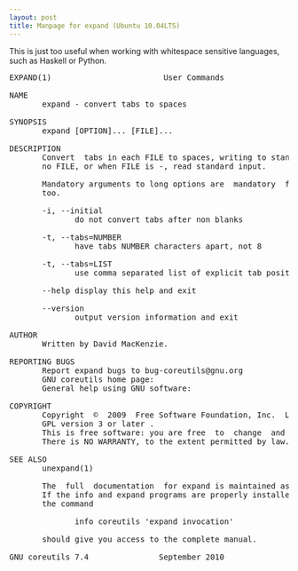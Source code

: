 ```yaml
---
layout: post
title: Manpage for expand (Ubuntu 10.04LTS)
---
```

This is just too useful when working with whitespace sensitive languages, such
as Haskell or Python.

<pre>
EXPAND(1)                        User Commands                       EXPAND(1)

NAME
       expand - convert tabs to spaces

SYNOPSIS
       expand [OPTION]... [FILE]...

DESCRIPTION
       Convert  tabs in each FILE to spaces, writing to standard output.  With
       no FILE, or when FILE is -, read standard input.

       Mandatory arguments to long options are  mandatory  for  short  options
       too.

       -i, --initial
              do not convert tabs after non blanks

       -t, --tabs=NUMBER
              have tabs NUMBER characters apart, not 8

       -t, --tabs=LIST
              use comma separated list of explicit tab positions

       --help display this help and exit

       --version
              output version information and exit

AUTHOR
       Written by David MacKenzie.

REPORTING BUGS
       Report expand bugs to bug-coreutils@gnu.org
       GNU coreutils home page: <http://www.gnu.org/software/coreutils/>
       General help using GNU software: <http://www.gnu.org/gethelp/>

COPYRIGHT
       Copyright  ©  2009  Free Software Foundation, Inc.  License GPLv3+: GNU
       GPL version 3 or later <http://gnu.org/licenses/gpl.html>.
       This is free software: you are free  to  change  and  redistribute  it.
       There is NO WARRANTY, to the extent permitted by law.

SEE ALSO
       unexpand(1)

       The  full  documentation  for expand is maintained as a Texinfo manual.
       If the info and expand programs are properly installed  at  your  site,
       the command

              info coreutils 'expand invocation'

       should give you access to the complete manual.

GNU coreutils 7.4               September 2010                       EXPAND(1)

</pre>
